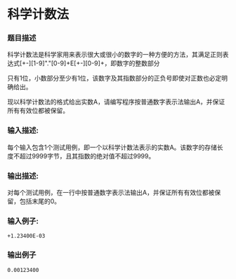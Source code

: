 # 科学计数法

### 题目描述
科学计数法是科学家用来表示很大或很小的数字的一种方便的方法，其满足正则表达式[+-][1-9]"."[0-9]+E[+-][0-9]+，即数字的整数部分

只有1位，小数部分至少有1位，该数字及其指数部分的正负号即使对正数也必定明确给出。



现以科学计数法的格式给出实数A，请编写程序按普通数字表示法输出A，并保证所有有效位都被保留。

### 输入描述:
每个输入包含1个测试用例，即一个以科学计数法表示的实数A。该数字的存储长度不超过9999字节，且其指数的绝对值不超过9999。

### 输出描述:
对每个测试用例，在一行中按普通数字表示法输出A，并保证所有有效位都被保留，包括末尾的0。

### 输入例子:
```
+1.23400E-03
```

### 输出例子
```
0.00123400
```
